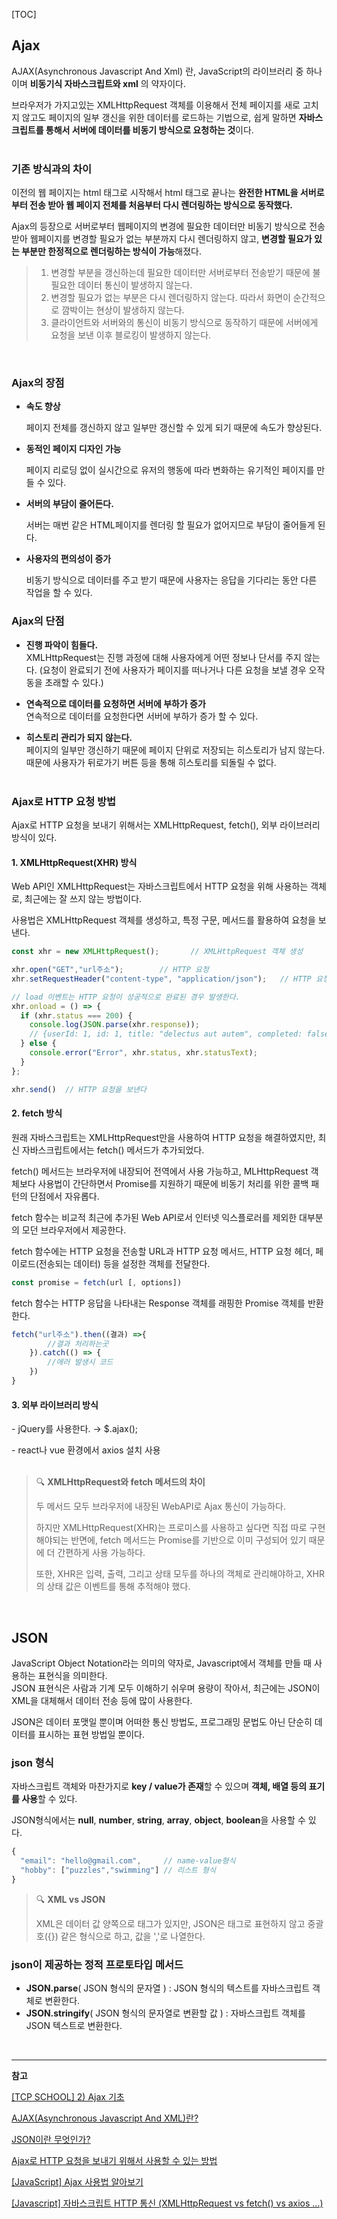 [TOC]

## Ajax

AJAX(Asynchronous Javascript And Xml) 란, JavaScript의 라이브러리 중 하나이며 **비동기식 자바스크립트와 xml** 의 약자이다.

브라우저가 가지고있는 XMLHttpRequest 객체를 이용해서 전체 페이지를 새로 고치지 않고도 페이지의 일부 갱신을 위한 데이터를 로드하는 기법으로, 쉽게 말하면 **자바스크립트를 통해서 서버에 데이터를 비동기 방식으로 요청하는 것**이다.  
<br>

### 기존 방식과의 차이

이전의 웹 페이지는 html 태그로 시작해서 html 태그로 끝나는 **완전한 HTML을 서버로부터 전송 받아 웹 페이지 전체를 처음부터 다시 렌더링하는 방식으로 동작했다.**

Ajax의 등장으로 서버로부터 웹페이지의 변경에 필요한 데이터만 비동기 방식으로 전송 받아 웹페이지를 변경할 필요가 없는 부분까지 다시 렌더링하지 않고, **변경할 필요가 있는 부분만 한정적으로 렌더링하는 방식이 가능**해졌다.

> 1. 변경할 부분을 갱신하는데 필요한 데이터만 서버로부터 전송받기 때문에 불필요한 데이터 통신이 발생하지 않는다.
> 2. 변경할 필요가 없는 부분은 다시 렌더링하지 않는다. 따라서 화면이 순간적으로 깜박이는 현상이 발생하지 않는다.
> 3. 클라이언트와 서버와의 통신이 비동기 방식으로 동작하기 때문에 서버에게 요청을 보낸 이후 블로킹이 발생하지 않는다.  

<br>

### Ajax의 장점

- **속도 향상**

  페이지 전체를 갱신하지 않고 일부만 갱신할 수 있게 되기 때문에 속도가 향상된다.  

- **동적인 페이지 디자인 가능** 

  페이지 리로딩 없이 실시간으로 유저의 행동에 따라 변화하는 유기적인 페이지를 만들 수 있다.  

- **서버의 부담이 줄어든다.** 

  서버는 매번 같은 HTML페이지를 렌더링 할 필요가 없어지므로 부담이 줄어들게 된다.  

- **사용자의 편의성이 증가** 

  비동기 방식으로 데이터를 주고 받기 때문에 사용자는 응답을 기다리는 동안 다른 작업을 할 수 있다.

### Ajax의 단점

- **진행 파악이 힘들다.**  
  XMLHttpRequest는 진행 과정에 대해 사용자에게 어떤 정보나 단서를 주지 않는다. (요청이 완료되기 전에 사용자가 페이지를 떠나거나 다른 요청을 보낼 경우 오작동을 초래할 수 있다.)

- **연속적으로 데이터를 요청하면 서버에 부하가 증가**  
  연속적으로 데이터를 요청한다면 서버에 부하가 증가 할 수 있다.

- **히스토리 관리가 되지 않는다.**  
  페이지의 일부만 갱신하기 때문에 페이지 단위로 저장되는 히스토리가 남지 않는다. 때문에 사용자가 뒤로가기 버튼 등을 통해 히스토리를 되돌릴 수 없다.  
  <br>

### Ajax로 HTTP 요청 방법

Ajax로 HTTP 요청을 보내기 위해서는 XMLHttpRequest,  fetch(), 외부 라이브러리 방식이 있다.

#### 1. XMLHttpRequest(XHR) 방식

 Web API인 XMLHttpRequest는 자바스크립트에서 HTTP 요청을 위해 사용하는 객체로, 최근에는 잘 쓰지 않는 방법이다.

사용법은 XMLHttpRequest 객체를 생성하고, 특정 구문, 메서드를 활용하여 요청을 보낸다.

```js
const xhr = new XMLHttpRequest();		// XMLHttpRequest 객체 생성

xhr.open("GET","url주소");		// HTTP 요청 
xhr.setRequestHeader("content-type", "application/json");	// HTTP 요청 헤더 설정

// load 이벤트는 HTTP 요청이 성공적으로 완료된 경우 발생한다.
xhr.onload = () => {
  if (xhr.status === 200) {
    console.log(JSON.parse(xhr.response));
    // {userId: 1, id: 1, title: "delectus aut autem", completed: false}
  } else {
    console.error("Error", xhr.status, xhr.statusText);
  }
};

xhr.send()  // HTTP 요청을 보낸다
```



#### 2. fetch 방식

원래 자바스크립트는 XMLHttpRequest만을 사용하여 HTTP 요청을 해결하였지만, 최신 자바스크립트에서는 fetch() 메서드가 추가되었다.

fetch() 메서드는 브라우저에 내장되어 전역에서 사용 가능하고, MLHttpRequest 객체보다 사용법이 간단하면서 Promise를 지원하기 때문에 비동기 처리를 위한 콜백 패턴의 단점에서 자유롭다.

fetch 함수는 비교적 최근에 추가된 Web API로서 인터넷 익스플로러를 제외한 대부분의 모던 브라우저에서 제공한다.  

fetch 함수에는 HTTP 요청을 전송할 URL과 HTTP 요청 메서드, HTTP 요청 헤더, 페이로드(전송되는 데이터) 등을 설정한 객체를 전달한다.

```js
const promise = fetch(url [, options])
```

fetch 함수는 HTTP 응답을 나타내는 Response 객체를 래핑한 Promise 객체를 반환한다.

```js
fetch("url주소").then((결과) =>{
       	//결과 처리하는곳
    }).catch(() => {
      	//에러 발생시 코드
	})
}
```



#### 3. 외부 라이브러리 방식

\- jQuery를 사용한다. → $.ajax();

\- react나 vue 환경에서 axios 설치 사용  
<br>

> 🔍 **XMLHttpRequest와 fetch 메서드의 차이**
>
> 두 메서드 모두 브라우저에 내장된 WebAPI로 Ajax 통신이 가능하다.
>
> 하지만 XMLHttpRequest(XHR)는 프로미스를 사용하고 싶다면 직접 따로 구현해야되는 반면에, fetch 메서드는 Promise를 기반으로 이미 구성되어 있기 때문에 더 간편하게 사용 가능하다.
>
> 또한, XHR은 입력, 출력, 그리고 상태 모두를 하나의 객체로 관리해야하고, XHR의 상태 값은 이벤트를 통해 추적해야 했다.

<br>

## JSON

JavaScript Object Notation라는 의미의 약자로, Javascript에서 객체를 만들 때 사용하는 표현식을 의미한다.  
JSON 표현식은 사람과 기계 모두 이해하기 쉬우며 용량이 작아서, 최근에는 JSON이 XML을 대체해서 데이터 전송 등에 많이 사용한다.

JSON은 데이터 포맷일 뿐이며 어떠한 통신 방법도, 프로그래밍 문법도 아닌 단순히 데이터를 표시하는 표현 방법일 뿐이다. 



### json 형식

자바스크립트 객체와 마찬가지로 **key / value가 존재**할 수 있으며 **객체, 배열 등의 표기를 사용**할 수 있다.

JSON형식에서는 **null**, **number**, **string**, **array**, **object**, **boolean**을 사용할 수 있다.

```js
{
  "email": "hello@gmail.com",	  // name-value형식
  "hobby": ["puzzles","swimming"] // 리스트 형식
}
```

> 🔍 **XML vs JSON**
>
> XML은 데이터 값 양쪽으로 태그가 있지만, JSON은 태그로 표현하지 않고 중괄호({}) 같은 형식으로 하고, 값을 ','로 나열한다.



### json이 제공하는 정적 프로토타입 메서드

- **JSON.parse**( JSON 형식의 문자열 ) : JSON 형식의 텍스트를 자바스크립트 객체로 변환한다.
- **JSON.stringify**( JSON 형식의 문자열로 변환할 값 ) : 자바스크립트 객체를 JSON 텍스트로 변환한다.

<br>

---

**참고**

[[TCP SCHOOL] 2) Ajax 기초](https://www.tcpschool.com/ajax/ajax_intro_basic)

[AJAX(Asynchronous Javascript And XML)란?](https://velog.io/@jungnoeun/Ajax)

[JSON이란 무엇인가?](https://velog.io/@surim014/JSON%EC%9D%B4%EB%9E%80-%EB%AC%B4%EC%97%87%EC%9D%B8%EA%B0%80)

[Ajax로 HTTP 요청을 보내기 위해서 사용할 수 있는 방법](https://velog.io/@godud2604/Ajax로-HTTP-요청을-보내기-위해서-사용할-수-있는-방법)

[[JavaScript] Ajax 사용법 알아보기](https://velog.io/@jji3205/서블릿....너는대체)

[[Javascript] 자바스크립트 HTTP 통신 (XMLHttpRequest vs fetch() vs axios ...)](https://joseph0926.tistory.com/31)
